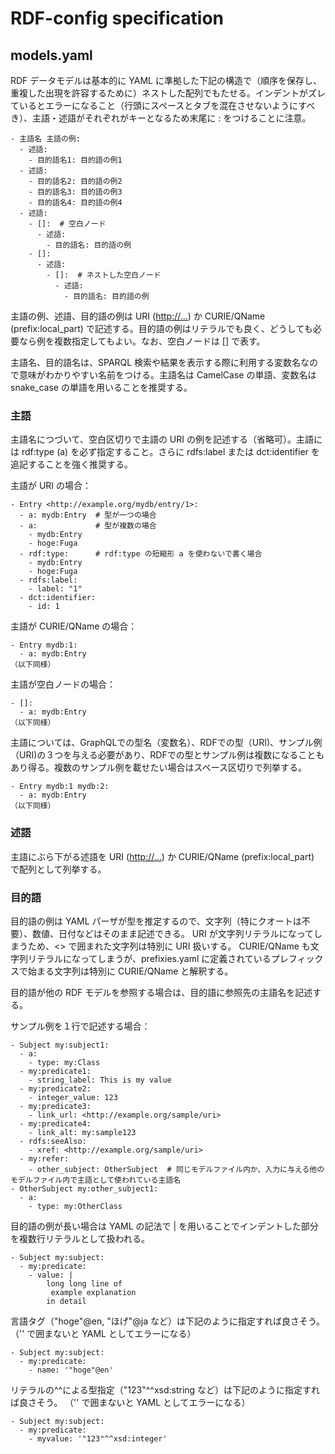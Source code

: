 # RDF-config specification

## models.yaml

RDF データモデルは基本的に YAML に準拠した下記の構造で（順序を保存し、重複した出現を許容するために）ネストした配列でもたせる。インデントがズレているとエラーになること（行頭にスペースとタブを混在させないようにすべき）、主語・述語がそれぞれがキーとなるため末尾に : をつけることに注意。

```
- 主語名 主語の例:
  - 述語:
    - 目的語名1: 目的語の例1
  - 述語:
    - 目的語名2: 目的語の例2
    - 目的語名3: 目的語の例3
    - 目的語名4: 目的語の例4
  - 述語:
    - []:  # 空白ノード
      - 述語:
        - 目的語名: 目的語の例
    - []:
      - 述語:
        - []:  # ネストした空白ノード
          - 述語:
            - 目的語名: 目的語の例
```

主語の例、述語、目的語の例は URI (<http://...>) か CURIE/QName (prefix:local_part) で記述する。目的語の例はリテラルでも良く、どうしても必要なら例を複数指定してもよい。なお、空白ノードは [] で表す。

主語名、目的語名は、SPARQL 検索や結果を表示する際に利用する変数名なので意味がわかりやすい名前をつける。主語名は CamelCase の単語、変数名は snake_case の単語を用いることを推奨する。

### 主語

主語名につづいて、空白区切りで主語の URI の例を記述する（省略可）。主語には rdf:type (a) を必ず指定すること。さらに rdfs:label または dct:identifier を追記することを強く推奨する。

主語が URI の場合：
```
- Entry <http://example.org/mydb/entry/1>:
  - a: mydb:Entry  # 型が一つの場合
  - a:             # 型が複数の場合
    - mydb:Entry
    - hoge:Fuga
  - rdf:type:      # rdf:type の短縮形 a を使わないで書く場合
    - mydb:Entry
    - hoge:Fuga
  - rdfs:label:
    - label: "1"
  - dct:identifier:
    - id: 1
```

主語が CURIE/QName の場合：
```
- Entry mydb:1:
  - a: mydb:Entry
（以下同様）
```

主語が空白ノードの場合：
```
- []:
  - a: mydb:Entry
（以下同様）
```

主語については、GraphQLでの型名（変数名）、RDFでの型（URI)、サンプル例（URI)の３つを与える必要があり、RDFでの型とサンプル例は複数になることもあり得る。複数のサンプル例を載せたい場合はスペース区切りで列挙する。

```
- Entry mydb:1 mydb:2:
  - a: mydb:Entry
（以下同様）
```

### 述語

主語にぶら下がる述語を URI (<http://...>) か CURIE/QName (prefix:local_part) で配列として列挙する。

### 目的語

目的語の例は YAML パーザが型を推定するので、文字列（特にクオートは不要）、数値、日付などはそのまま記述できる。
URI が文字列リテラルになってしまうため、<> で囲まれた文字列は特別に URI 扱いする。
CURIE/QName も文字列リテラルになってしまうが、prefixies.yaml に定義されているプレフィックスで始まる文字列は特別に CURIE/QName と解釈する。

目的語が他の RDF モデルを参照する場合は、目的語に参照先の主語名を記述する。

サンプル例を１行で記述する場合：
```
- Subject my:subject1:
  - a:
    - type: my:Class
  - my:predicate1:
    - string_label: This is my value
  - my:predicate2:
    - integer_value: 123
  - my:predicate3:
    - link_url: <http://example.org/sample/uri>
  - my:predicate4:
    - link_alt: my:sample123
  - rdfs:seeAlso:
    - xref: <http://example.org/sample/uri>
  - my:refer:
    - other_subject: OtherSubject  # 同じモデルファイル内か、入力に与える他のモデルファイル内で主語として使われている主語名
- OtherSubject my:other_subject1:
  - a:
    - type: my:OtherClass
```

目的語の例が長い場合は YAML の記法で | を用いることでインデントした部分を複数行リテラルとして扱われる。

```
- Subject my:subject:
  - my:predicate:
    - value: |
        long long line of
         example explanation
        in detail
```

言語タグ（"hoge"@en, "ほげ"@ja など）は下記のように指定すれば良さそう。
（'' で囲まないと YAML としてエラーになる）

```
- Subject my:subject:
  - my:predicate:
    - name: '"hoge"@en'
```

リテラルの^^による型指定（"123"^^xsd:string など）は下記のように指定すれば良さそう。
（'' で囲まないと YAML としてエラーになる）

```
- Subject my:subject:
  - my:predicate:
    - myvalue: '"123"^^xsd:integer'
```


